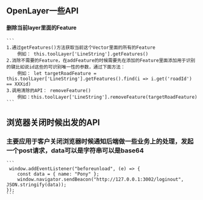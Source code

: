 ## OpenLayer一些API

#### 删除当前layer里面的Feature
    ```
    1.通过getFeatures()方法获取当前这个Vector里面的所有的Feature
        例如： this.toolLayer['LineString'].getFeatures()
    2.消除不需要的Feature，在addFeature的时候需要先在添加的Feature里面添加用于识别的键比如说id这些的可识别唯一性的参数，通过下面方法：
        例如： let targetRoadFeature = this.toolLayer['LineString'].getFeatures().find(i => i.get('roadId') == XXXid)
    3.调用清除的API： removeFeature()
        例如：this.toolLayer['LineString'].removeFeature(targetRoadFeature)
    ```
## 浏览器关闭时候出发的API

### 主要应用于客户关闭浏览器时候通知后端做一些业务上的处理，发起一个post请求，data可以是字符串可以是base64

    ```
     window.addEventListener("beforeunload", (e) => {
        const data = { name: "Pony" };
        window.navigator.sendBeacon("http://127.0.0.1:3002/loginout", JSON.stringify(data));
    });
    ```